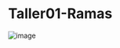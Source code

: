 # Taller01-Ramas

![image](https://github.com/user-attachments/assets/db8262bb-8619-4d9e-9e13-a4ddad779e2a)
